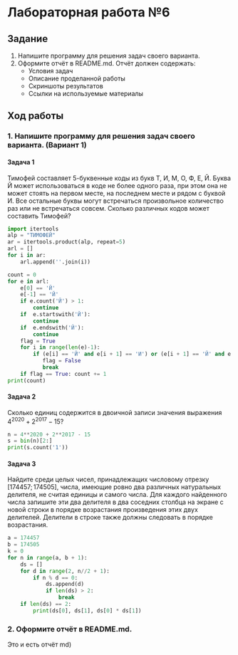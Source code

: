 # Лабораторная работа №6
## Задание
1. Напишите программу для решения задач своего варианта.
2. Оформите отчёт в README.md. Отчёт должен содержать:
    - Условия задач
    - Описание проделанной работы
    - Скриншоты результатов
    - Ссылки на используемые материалы
## Ход работы 
### 1. Напишите программу для решения задач своего варианта. (Вариант 1)
#### Задача 1
Тимофей составляет 5-буквенные коды из букв Т, И, М, О, Ф, Е, Й. Буква Й может использоваться в коде не более одного раза, при этом она не может стоять на первом месте, на последнем месте и рядом с буквой И. Все остальные буквы могут встречаться произвольное количество раз или не встречаться совсем. Сколько различных кодов может составить Тимофей?

```python
import itertools
alp = "ТИМОФЕЙ"
ar = itertools.product(alp, repeat=5) 
arl = []
for i in ar:
    arl.append(''.join(i))

count = 0
for e in arl:
    e[0] == 'Й'
    e[-1] == 'Й'
    if e.count('Й') > 1:
        continue
    if  e.startswith('Й'):
        continue
    if  e.endswith('Й'):
        continue
    flag = True
    for i in range(len(e)-1):
        if (e[i] == 'Й' and e[i + 1] == 'И') or (e[i + 1] == 'Й' and e[i] == 'И'):
           flag = False
           break
    if flag == True: count += 1
print(count)
```
#### Задача 2
Сколько единиц содержится в двоичной записи значения выражения $4 ^ {2020} + 2 ^ {2017} − 15?$ 
```python
n = 4**2020 + 2**2017 - 15
s = bin(n)[2:]
print(s.count('1'))
```
#### Задача 3
Найдите среди целых чисел, принадлежащих числовому отрезку $[174457; 174505]$, числа, имеющие ровно два различных натуральных делителя, не считая единицы и самого числа. Для каждого найденного числа запишите эти два делителя в два соседних столбца на экране с новой строки в порядке возрастания произведения этих двух делителей. Делители в строке также должны следовать в порядке возрастания. 
```python
a = 174457
b = 174505
k = 0
for n in range(a, b + 1):
    ds = []
    for d in range(2, n//2 + 1):
        if n % d == 0:
            ds.append(d)
            if len(ds) > 2:
                break
    if len(ds) == 2:
        print(ds[0], ds[1], ds[0] * ds[1])
```
### 2. Оформите отчёт в README.md.
Это и есть отчёт md)